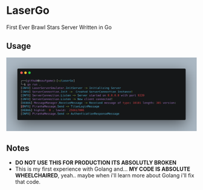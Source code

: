 # LaserGo
First Ever Brawl Stars Server Written in Go

## Usage
![Usage](usage.png)

## Notes
- **DO NOT USE THIS FOR PRODUCTION ITS ABSOLUTLY BROKEN**
- This is my first experience with Golang and... **MY CODE IS ABSOLUTE WHEELCHAIRED**, yeah.. maybe when i'll learn more about Golang i'll fix that code.